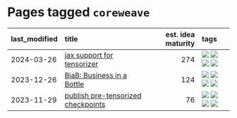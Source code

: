 # Pages tagged `coreweave`

|last_modified|title|est. idea maturity|tags
|:---|:---|---:|:---|
|2024-03-26|[jax support for tensorizer](../tensorizer-jax.md)|274|[![](https://img.shields.io/badge/tag-coreweave-d2ea1b)](../tags/coreweave.md) [![](https://img.shields.io/badge/tag-open_source-683f3)](../tags/open_source.md) [![](https://img.shields.io/badge/tag-public_good-2c91b4)](../tags/public_good.md) [![](https://img.shields.io/badge/tag-tooling-b08442)](../tags/tooling.md)|
|2023-12-26|[BiaB: Business in a Bottle](../business-in-a-bottle.md)|124|[![](https://img.shields.io/badge/tag-coreweave-d2ea1b)](../tags/coreweave.md) [![](https://img.shields.io/badge/tag-open_source-683f3)](../tags/open_source.md) [![](https://img.shields.io/badge/tag-public_good-2c91b4)](../tags/public_good.md) [![](https://img.shields.io/badge/tag-tooling-b08442)](../tags/tooling.md)|
|2023-11-29|[publish pre-tensorized checkpoints](../huggingface_tensorized.md)|76|[![](https://img.shields.io/badge/tag-coreweave-d2ea1b)](../tags/coreweave.md) [![](https://img.shields.io/badge/tag-open_source-683f3)](../tags/open_source.md) [![](https://img.shields.io/badge/tag-public_good-2c91b4)](../tags/public_good.md) [![](https://img.shields.io/badge/tag-tensorizor-67053)](../tags/tensorizor.md)|